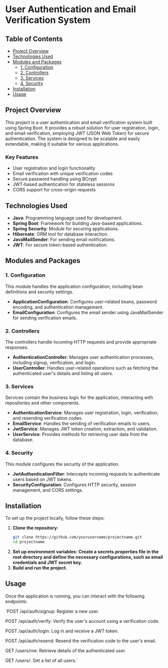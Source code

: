 # User Authentication and Email Verification System

## Table of Contents
- [Project Overview](#project-overview)
- [Technologies Used](#technologies-used)
- [Modules and Packages](#modules-and-packages)
  - [1. Configuration](#1-configuration)
  - [2. Controllers](#2-controllers)
  - [3. Services](#3-services)
  - [4. Security](#4-security)
- [Installation](#installation)
- [Usage](#usage)

## Project Overview
This project is a user authentication and email verification system built using Spring Boot. It provides a robust solution for user registration, login, and email verification, employing JWT (JSON Web Token) for secure authentication. The system is designed to be scalable and easily extendable, making it suitable for various applications.

### Key Features
- User registration and login functionality
- Email verification with unique verification codes
- Secure password handling using BCrypt
- JWT-based authentication for stateless sessions
- CORS support for cross-origin requests

## Technologies Used
- **Java**: Programming language used for development.
- **Spring Boot**: Framework for building Java-based applications.
- **Spring Security**: Module for securing applications.
- **Hibernate**: ORM tool for database interaction.
- **JavaMailSender**: For sending email notifications.
- **JWT**: For secure token-based authentication.

## Modules and Packages

### 1. Configuration
This module handles the application configuration, including bean definitions and security settings.

- **ApplicationConfiguration**: Configures user-related beans, password encoding, and authentication management.
- **EmailConfiguration**: Configures the email sender using JavaMailSender for sending verification emails.

### 2. Controllers
The controllers handle incoming HTTP requests and provide appropriate responses.

- **AuthenticationController**: Manages user authentication processes, including signup, verification, and login.
- **UserController**: Handles user-related operations such as fetching the authenticated user's details and listing all users.

### 3. Services
Services contain the business logic for the application, interacting with repositories and other components.

- **AuthenticationService**: Manages user registration, login, verification, and resending verification codes.
- **EmailService**: Handles the sending of verification emails to users.
- **JwtService**: Manages JWT token creation, extraction, and validation.
- **UserService**: Provides methods for retrieving user data from the database.

### 4. Security
This module configures the security of the application.

- **JwtAuthenticationFilter**: Intercepts incoming requests to authenticate users based on JWT tokens.
- **SecurityConfiguration**: Configures HTTP security, session management, and CORS settings.

## Installation
To set up the project locally, follow these steps:

1. **Clone the repository**:
   ```bash
   git clone https://github.com/yourusername/projectname.git
   cd projectname

2. **Set up environment variables: Create a secrets.properties file in the root directory and define the necessary configurations, such as email credentials and JWT secret key.**
3. **Build and run the project.**

## Usage
Once the application is running, you can interact with the following endpoints:

`POST /api/auth/signup: Register a new user.

POST /api/auth/verify: Verify the user's account using a verification code.

POST /api/auth/login: Log in and receive a JWT token.

POST /api/auth/resend: Resend the verification code to the user's email.

GET /users/me: Retrieve details of the authenticated user.

GET /users/: Get a list of all users.`
